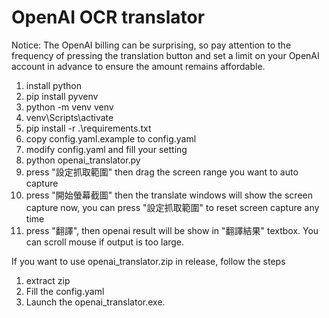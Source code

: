 OpenAI OCR translator
===
Notice: The OpenAI billing can be surprising, so pay attention to the frequency of pressing the translation button and set a limit on your OpenAI account in advance to ensure the amount remains affordable.

1. install python
2. pip install pyvenv
2. python -m venv venv
3. venv\Scripts\activate
4. pip install -r .\requirements.txt
5. copy config.yaml.example to config.yaml
6. modify config.yaml and fill your setting
7. python openai_translator.py
8. press "設定抓取範圍" then drag the screen range you want to auto capture
9. press "開始螢幕截圖" then the translate windows will show the screen capture now, you can press "設定抓取範圍" to reset screen capture any time
10. press "翻譯", then openai result will be show in "翻譯結果" textbox. You can scroll mouse if output is too large.

If you want to use openai_translator.zip in release, follow the steps
1. extract zip
2. Fill the config.yaml
3. Launch the openai_translator.exe.